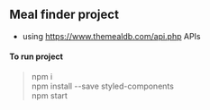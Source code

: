 ## Meal finder project
- using https://www.themealdb.com/api.php APIs

#### To run project
> npm i<br>
> npm install --save styled-components<br>
> npm start

